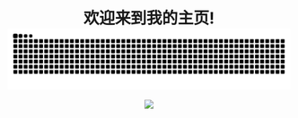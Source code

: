 <h1 align="center">
欢迎来到我的主页!
<img alt="贪吃蛇" src="https://raw.githubusercontent.com/sun589/sun589/output/github-contribution-grid-snake.svg">
<a href="https://sun589.github.io/QQkey_tool"><img width="278" src="https://github-readme-stats.zohan.tech/api/pin/?username=sun589&repo=QQkey_Tool&theme=dark&hide_border=true"></a>
</h1>
